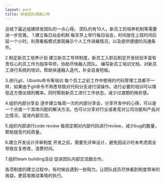 ```yaml
---
layout: post
title: 研发团队搭建心得
---
```


总结下最近组建研发团队的一点心得。
团队约有10人，新员工的培养机制等需要进一步完善。
1.建立每日站会机制
每天早上举行每日站会，时间放在上班时间后延一个小时。利用看板模式直观展示个人工作进展情况，以及提供便捷的沟通条件。

2.制定新员工培养计划
建立新员工导师制度，新员工入职后制定开发经验丰富有责任心的员工作为指导导师，协助尽快融入团队。
编写新员工培训文档，对新员工进行系统的培训，帮助快速融入迭代，补全自身短板。

3.进行git、Ubuntu命令等培训
每个员工之前工作中使用的代码管理工具都不一样，如果由于git命令不熟悉导致对代码分支进行误操作。进行必要的培训可以降低这方便出错的概率。同时帮助新员工进行工作状态，减少过渡期的挫折感。

4.组织内部分享会
逐步建立每周一次的内部分享会，分享开发中的心得，可以是一个点或一个具体问题的解决方法。也可以分享对行业或者竞对公司功能和产品对比情况，促进内部交流。

5.组织内部进行code review
每周定期对内部代码进行review，减少bug的数量，帮助提高代码质量。

6.建立开发设计评审制度
开发之前，需要先评审设计，避免因设计时未考虑周全导致反复修改，浪费时间。

7.组织team building活动
促进团队内部交流跟合作。


各项制度的建立过程中，有时候会遇到一些阻力。让团队成员尽快看到制度带来的收益，更容易推动事情的执行。